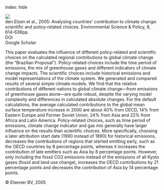 index: hide

<div class="Citation">
    <div class="Citation-thumb CitationThumb-linked"  data-href="https://doi.org/10.1016/j.envsci.2005.06.007">
      <img src="https://static.claimspace.cloud/climate-study-static/refs/thumbs/8/den_Elzen_et_al_2005-thumb.png" />
    </div>

  <div class="Citation-body">
    <div class="Citation-text">den Elzen et al., 2005: Analysing countries' contribution to climate change: scientific and policy-related choices. <span class="Article-journal">Environmental Science & Policy, </span><span class="Article-volume">8, </span>614-636pp.</div>
    <div class="Citation-links">
      <div class="CitationLink" data-href="https://doi.org/10.1016/j.envsci.2005.06.007">
        <div class="CitationLink-icon CitationLink-Doi"></div>
        <div class="CitationLink-text">DOI</div>
      </div>
      <div class="CitationLink" data-href="https://scholar.google.com/scholar?q=10.1016/j.envsci.2005.06.007">
        <div class="CitationLink-icon CitationLink-Scholar"></div>
        <div class="CitationLink-text">Google Scholar</div>
      </div>
    </div>
  </div>
</div>

This paper evaluates the influence of different policy-related and scientific choices on the calculated regional contributions to global climate change (the “Brazilian Proposal”). Policy-related choices include the time period of emissions, the mix of greenhouse gases and different indicators of climate change impacts. The scientific choices include historical emissions and model representations of the climate system. We generated and compared results of several simple climate models. We find that the relative contributions of different nations to global climate change—from emissions of greenhouse gases alone—are quite robust, despite the varying model complexity and differences in calculated absolute changes. For the default calculations, the average calculated contributions to the global mean surface temperature increase in 2000 are about 40% from OECD, 14% from Eastern Europe and Former Soviet Union, 24% from Asia and 22% from Africa and Latin America. Policy-related choices, such as time period of emissions, climate change indicator and gas mix generally have larger influence on the results than scientific choices. More specifically, choosing a later attribution start date (1990 instead of 1890) for historical emissions, decreases the contributions of regions that started emitting early, such as the OECD countries by 6 percentage points, whereas it increases the contribution of late emitters such as Asia by 8 percentage points. However, only including the fossil CO2 emissions instead of the emissions of all Kyoto gases (fossil and land use change), increases the OECD contributions by 21 percentage points and decreases the contribution of Asia by 14 percentage points.

<div class="Citation-copy">
&copy; Elsevier BV, 2005
</div>